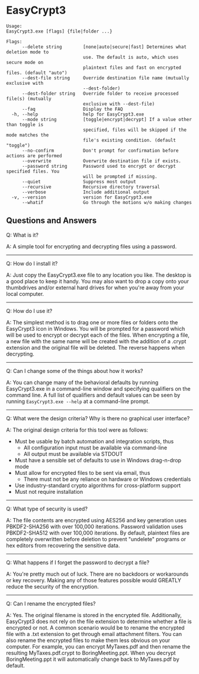 # EasyCrypt3

```Text
Usage:
EasyCrypt3.exe [flags] {file|folder ...}

Flags:
      --delete string        [none|auto|secure|fast] Determines what deletion mode to
                             use. The default is auto, which uses secure mode on
                             plaintext files and fast on encrypted files. (default "auto")
      --dest-file string     Override destination file name (mutually exclusive with
                             --dest-folder)
      --dest-folder string   Override folder to receive processed file(s) (mutually
                             exclusive with --dest-file)
      --faq                  Display the FAQ
  -h, --help                 help for EasyCrypt3.exe
      --mode string          [toggle|encrypt|decrypt] If a value other than toggle is
                             specified, files will be skipped if the mode matches the
                             file's existing condition. (default "toggle")
      --no-confirm           Don't prompt for confirmation before actions are performed
      --overwrite            Overwrite destination file if exists.
      --password string      Password used to encrypt or decrypt specified files. You
                             will be prompted if missing.
      --quiet                Suppress most output
      --recursive            Recursive directory traversal
      --verbose              Include additional output
  -v, --version              version for EasyCrypt3.exe
      --whatif               Go through the motions w/o making changes
```

## Questions and Answers

Q: What is it?

A: A simple tool for encrypting and decrypting files using a password.

---

Q: How do I install it?

A: Just copy the EasyCrypt3.exe file to any location you like. The desktop is a
good place to keep it handy.  You may also want to drop a copy onto your
thumbdrives and/or external hard drives for when you're away from your local
computer.

---

Q: How do I use it?

A: The simplest method is to drag one or more files or folders onto the
EasyCrypt3 icon in Windows. You will be prompted for a password which will be
used to encrypt or decrypt each of the files. When encrypting a file, a new file
with the same name will be created with the addition of a .crypt extension and
the original file will be deleted. The reverse happens when decrypting.

---

Q: Can I change some of the things about how it works?

A: You can change many of the behavioral defaults by running EasyCrypt3.exe
in a command-line window and specifying qualifiers on the command line. A full
list of qualifiers and default values can be seen by running 
`EasyCrypt3.exe --help` at a command-line prompt.

---

Q: What were the design criteria? Why is there no graphical user interface?

A: The original design criteria for this tool were as follows:
  * Must be usable by batch automation and integration scripts, thus
    * All configuration input must be available via command-line
    * All output must be available via STDOUT
  * Must have a sensible set of defaults to use in Windows drag-n-drop mode
  * Must allow for encrypted files to be sent via email, thus
    * There must not be any reliance on hardware or Windows credentials
  * Use industry-standard crypto algorithms for cross-platform support
  * Must not require installation
  
---

Q: What type of security is used?

A: The file contents are encrypted using AES256 and key generation uses PBKDF2-SHA256
with over 100,000 iterations. Password validation uses PBKDF2-SHA512 with over 100,000
iterations. By default, plaintext files are completely overwritten before deletion to
prevent "undelete" programs or hex editors from recovering the sensitive data.

---

Q: What happens if I forget the password to decrypt a file?

A: You're pretty much out of luck. There are no backdoors or workarounds or
key recovery. Making any of those features possible would GREATLY reduce the
security of the encryption.

---

Q: Can I rename the encrypted files?

A: Yes. The original filename is stored in the encrypted file. Additionally,
EasyCrypt3 does not rely on the file extension to determine whether a file is
encrypted or not. A common scenario would be to rename the encrypted file with a
.txt extension to get through email attachment filters.  You can also rename the
encrypted files to make them less obvious on your computer. For example, you can
encrypt MyTaxes.pdf and then rename the resulting MyTaxes.pdf.crypt to
BoringMeeting.ppt. When you decrypt BoringMeeting.ppt it will automatically
change back to MyTaxes.pdf by default.  


